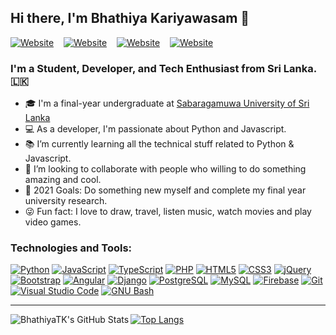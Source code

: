 ## Hi there, I'm Bhathiya Kariyawasam 👋 

[![Website](https://img.shields.io/website?down_message=offline&label=web&style=for-the-badge&up_message=visit&url=https%3A%2F%2Fbhathiya.tk)][website]
&nbsp;&nbsp;&nbsp;[![Website](https://img.shields.io/website?down_color=%230077B5&down_message=connect&label=linkedin&logo=linkedin&logoColor=%23fff&style=for-the-badge&up_message=connect&url=https%3A%2F%2Fwww.linkedin.com%2Fin%2Fbhathiyatk%2F)][linkedin]
&nbsp;&nbsp;&nbsp;[![Website](https://img.shields.io/website?color=%231877F2&down_message=connect&label=facebook&logo=facebook&logoColor=%23fff&style=for-the-badge&up_message=be%20a%20friend&url=https%3A%2F%2Fwww.facebook.com%2Fbhathiya.tk%2F)][facebook]
&nbsp;&nbsp;&nbsp;[![Website](https://img.shields.io/website?color=%23E4405F&down_message=follow&label=instagram&logo=instagram&logoColor=%23fff&style=for-the-badge&up_message=follow&url=https%3A%2F%2Fwww.instagram.com%2Fbhathiya.kariyawasam%2F)][instagram]

### I'm a Student, Developer, and Tech Enthusiast from Sri Lanka. 🇱🇰

- 🎓 I'm a final-year undergraduate at [Sabaragamuwa University of Sri Lanka][uni]
- 💻 As a developer, I'm passionate about Python and Javascript.
- 📚 I’m currently learning all the technical stuff related to Python & Javascript.
- 👯 I’m looking to collaborate with people who willing to do something amazing and cool.
- 🎯 2021 Goals: Do something new myself and complete my final year university research.
- 😜 Fun fact: I love to draw, travel, listen music, watch movies and play video games.

### Technologies and Tools:

[![Python](https://img.shields.io/badge/-Python-black?style=flat-square&logo=python)](https://github.com/BhathiyaTK)
[![JavaScript](https://img.shields.io/badge/-JavaScript-black?style=flat-square&logo=javascript)](https://github.com/BhathiyaTK)
[![TypeScript](https://img.shields.io/badge/-TypeScript-black?style=flat-square&logo=typescript)](https://github.com/BhathiyaTK)
[![PHP](https://img.shields.io/badge/-PHP-black?style=flat-square&logo=php)](https://github.com/BhathiyaTK)
[![HTML5](https://img.shields.io/badge/-HTML5-black?style=flat-square&logo=html5)](https://github.com/BhathiyaTK)
[![CSS3](https://img.shields.io/badge/-CSS3-black?style=flat-square&logo=css3)](https://github.com/BhathiyaTK)
[![jQuery](https://img.shields.io/badge/-jQuery-black?style=flat-square&logo=jquery)](https://github.com/BhathiyaTK)
[![Bootstrap](https://img.shields.io/badge/-Bootstrap-black?style=flat-square&logo=bootstrap)](https://github.com/BhathiyaTK)
[![Angular](https://img.shields.io/badge/-Angular-black?style=flat-square&logo=angular)](https://github.com/BhathiyaTK)
[![Django](https://img.shields.io/badge/-Django-black?style=flat-square&logo=django)](https://github.com/BhathiyaTK)
[![PostgreSQL](https://img.shields.io/badge/-PostgreSQL-black?style=flat-square&logo=postgresql)](https://github.com/BhathiyaTK)
[![MySQL](https://img.shields.io/badge/-MySQL-black?style=flat-square&logo=mysql)](https://github.com/BhathiyaTK)
[![Firebase](https://img.shields.io/badge/-Firebase-black?style=flat-square&logo=firebase)](https://github.com/BhathiyaTK)
[![Git](https://img.shields.io/badge/-Git-black?style=flat-square&logo=git)](https://github.com/BhathiyaTK)
[![Visual Studio Code](https://img.shields.io/badge/-VSCode-black?style=flat-square&logo=visual+studio+code)](https://github.com/BhathiyaTK)
[![GNU Bash](https://img.shields.io/badge/-GNU-Bash-black?style=flat-square&logo=gnu+bash)](https://github.com/BhathiyaTK)

---

<img align="left" alt="BhathiyaTK's GitHub Stats" src="https://github-readme-stats.vercel.app/api?username=BhathiyaTK&show_icons=true&hide_border=true&count_private=true&theme=dracula" />

[![Top Langs](https://github-readme-stats.vercel.app/api/top-langs/?username=BhathiyaTK&langs_count=8&hide=scss,less,hack)](https://github.com/anuraghazra/github-readme-stats)


[uni]: https://www.sab.ac.lk/
[website]: https://bhathiya.tk
[instagram]: https://www.instagram.com/bhathiya.kariyawasam/
[linkedin]: https://www.linkedin.com/in/bhathiyatk/
[facebook]: https://www.facebook.com/bhathiya.tk/
